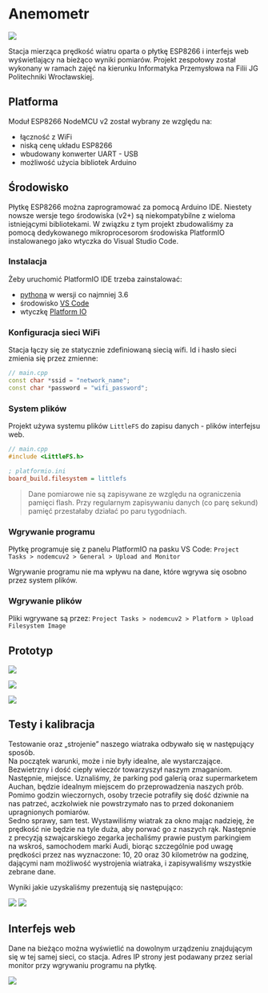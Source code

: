 # Anemometr
![](images/diagram_white.png)

Stacja mierząca prędkość wiatru oparta o płytkę ESP8266 i interfejs web wyświetlający na bieżąco wyniki pomiarów.
Projekt zespołowy został wykonany w ramach zajęć na kierunku Informatyka Przemysłowa na Filii JG Politechniki Wrocławskiej.

## Platforma
Moduł ESP8266 NodeMCU v2 został wybrany ze względu na:
- łączność z WiFi
- niską cenę układu ESP8266
- wbudowany konwerter UART - USB
- możliwość użycia bibliotek Arduino

## Środowisko
Płytkę ESP8266 można zaprogramować za pomocą Arduino IDE. Niestety nowsze wersje tego środowiska (v2+) są niekompatybilne z wieloma istniejącymi bibliotekami. W związku z tym projekt zbudowaliśmy za pomocą dedykowanego mikroprocesorom środowiska PlatformIO instalowanego jako wtyczka do Visual Studio Code.

### Instalacja
Żeby uruchomić PlatformIO IDE trzeba zainstalować:
- [pythona](https://www.python.org/downloads/) w wersji co najmniej 3.6
- środowisko [VS Code](https://code.visualstudio.com/download)
- wtyczkę [Platform IO](https://docs.platformio.org/en/latest/integration/ide/vscode.html#ide-vscode)

### Konfiguracja sieci WiFi

Stacja łączy się ze statycznie zdefiniowaną siecią wifi. Id i hasło sieci zmienia się przez zmienne:
```cpp
// main.cpp
const char *ssid = "network_name";
const char *password = "wifi_password";
```

### System plików
Projekt używa systemu plików `LittleFS` do zapisu danych - plików interfejsu web. 
```cpp
// main.cpp
#include <LittleFS.h>
```
```ini
; platformio.ini
board_build.filesystem = littlefs
```

>Dane pomiarowe nie są zapisywane ze względu na ograniczenia pamięci flash. Przy regularnym zapisywaniu danych (co parę sekund) pamięć przestałaby działać po paru tygodniach.

### Wgrywanie programu
Płytkę programuje się z panelu PlatformIO na pasku VS Code:
`Project Tasks > nodemcuv2 > General > Upload and Monitor`

Wgrywanie programu nie ma wpływu na dane, które wgrywa się osobno przez system plików.

### Wgrywanie plików
Pliki wgrywane są przez:
`Project Tasks > nodemcuv2 > Platform > Upload Filesystem Image`

## Prototyp
<!-- schemat układu -->
![](images/Crkt.png)

![](images/top_down.jpg)

![](images/side.jpg)

## Testy i kalibracja
Testowanie oraz „strojenie” naszego wiatraka odbywało się w następujący sposób.  
Na początek warunki, może i nie były idealne, ale wystarczające. Bezwietrzny i dość ciepły wieczór towarzyszył naszym zmaganiom.  
Następnie, miejsce. Uznaliśmy, że parking pod galerią oraz supermarketem Auchan, będzie idealnym miejscem do przeprowadzenia naszych prób. Pomimo godzin wieczornych, osoby trzecie potrafiły się dość dziwnie na nas patrzeć, aczkolwiek nie powstrzymało nas to przed dokonaniem upragnionych pomiarów.  
Sedno sprawy, sam test. Wystawiliśmy wiatrak za okno mając nadzieję, że prędkość nie będzie na tyle duża, aby porwać go z naszych rąk. Następnie z precyzją szwajcarskiego zegarka jechaliśmy prawie pustym parkingiem na wskroś, samochodem marki Audi, biorąc szczególnie pod uwagę prędkości przez nas wyznaczone: 10, 20 oraz 30 kilometrów na godzinę, dającymi nam możliwość wystrojenia wiatraka, i zapisywaliśmy wszystkie zebrane dane.

Wyniki jakie uzyskaliśmy prezentują się następująco:
<!-- zebrane dane -->
![](images/skoroszyt.jpg)
![](images/wykres.jpg)

## Interfejs web
Dane na bieżąco można wyświetlić na dowolnym urządzeniu znajdującym się w tej samej sieci, co stacja. Adres IP strony jest podawany przez serial monitor przy wgrywaniu programu na płytkę.

![](images/image5.png)
